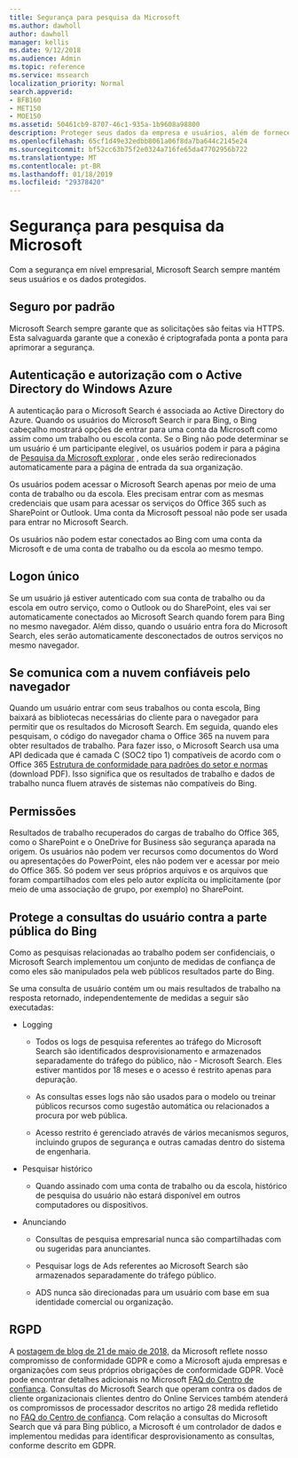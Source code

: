 ```yaml
---
title: Segurança para pesquisa da Microsoft
ms.author: dawholl
author: dawholl
manager: kellis
ms.date: 9/12/2018
ms.audience: Admin
ms.topic: reference
ms.service: mssearch
localization_priority: Normal
search.appverid:
- BFB160
- MET150
- MOE150
ms.assetid: 50461cb9-8707-46c1-935a-1b9608a98800
description: Proteger seus dados da empresa e usuários, além de fornecer informações aos usuários autorizados, Microsoft Search
ms.openlocfilehash: 65cf1d49e32edbb8061a06f8da7ba644c2145e24
ms.sourcegitcommit: bf52cc63b75f2e0324a716fe65da47702956b722
ms.translationtype: MT
ms.contentlocale: pt-BR
ms.lasthandoff: 01/18/2019
ms.locfileid: "29378420"
---
```

# <a name="security-for-microsoft-search"></a>Segurança para pesquisa da Microsoft

Com a segurança em nível empresarial, Microsoft Search sempre mantém seus usuários e os dados protegidos.
  
## <a name="secure-by-default"></a>Seguro por padrão

Microsoft Search sempre garante que as solicitações são feitas via HTTPS. Esta salvaguarda garante que a conexão é criptografada ponta a ponta para aprimorar a segurança.
  
## <a name="authentication-and-authorization-with-azure-active-directory"></a>Autenticação e autorização com o Active Directory do Windows Azure

A autenticação para o Microsoft Search é associada ao Active Directory do Azure. Quando os usuários do Microsoft Search ir para Bing, o Bing cabeçalho mostrará opções de entrar para uma conta da Microsoft como assim como um trabalho ou escola conta. Se o Bing não pode determinar se um usuário é um participante elegível, os usuários podem ir para a página de [Pesquisa da Microsoft explorar](https://www.bing.com/business/explore) , onde eles serão redirecionados automaticamente para a página de entrada da sua organização. 
  
Os usuários podem acessar o Microsoft Search apenas por meio de uma conta de trabalho ou da escola. Eles precisam entrar com as mesmas credenciais que usam para acessar os serviços do Office 365 such as SharePoint or Outlook. Uma conta da Microsoft pessoal não pode ser usada para entrar no Microsoft Search.
  
Os usuários não podem estar conectados ao Bing com uma conta da Microsoft e de uma conta de trabalho ou da escola ao mesmo tempo.
  
## <a name="single-sign-on"></a>Logon único

Se um usuário já estiver autenticado com sua conta de trabalho ou da escola em outro serviço, como o Outlook ou do SharePoint, eles vai ser automaticamente conectados ao Microsoft Search quando forem para Bing no mesmo navegador. Além disso, quando o usuário entra fora do Microsoft Search, eles serão automaticamente desconectados de outros serviços no mesmo navegador.
  
## <a name="communicates-with-the-trusted-cloud-from-the-browser"></a>Se comunica com a nuvem confiáveis pelo navegador

Quando um usuário entrar com seus trabalhos ou conta escola, Bing baixará as bibliotecas necessárias do cliente para o navegador para permitir que os resultados do Microsoft Search. Em seguida, quando eles pesquisam, o código do navegador chama o Office 365 na nuvem para obter resultados de trabalho. Para fazer isso, o Microsoft Search usa uma API dedicada que é camada C (SOC2 tipo 1) compatíveis de acordo com o Office 365 [Estrutura de conformidade para padrões do setor e normas](https://download.microsoft.com/download/B/2/7/B27B3EF3-8849-4C18-8BA4-5AD755728620/Compliance%20Framework_customer%20guidance.pdf) (download PDF). Isso significa que os resultados de trabalho e dados de trabalho nunca fluem através de sistemas não compatíveis do Bing. 
  
## <a name="permissions"></a>Permissões

Resultados de trabalho recuperados do cargas de trabalho do Office 365, como o SharePoint e o OneDrive for Business são segurança aparada na origem. Os usuários não podem ver recursos como documentos do Word ou apresentações do PowerPoint, eles não podem ver e acessar por meio do Office 365. Só podem ver seus próprios arquivos e os arquivos que foram compartilhados com eles pelo autor explícita ou implicitamente (por meio de uma associação de grupo, por exemplo) no SharePoint.
  
## <a name="protects-user-queries-from-the-public-portion-of-bing"></a>Protege a consultas do usuário contra a parte pública do Bing

Como as pesquisas relacionadas ao trabalho podem ser confidenciais, o Microsoft Search implementou um conjunto de medidas de confiança de como eles são manipulados pela web públicos resultados parte do Bing.
  
Se uma consulta de usuário contém um ou mais resultados de trabalho na resposta retornado, independentemente de medidas a seguir são executadas:
  
- Logging
    
  - Todos os logs de pesquisa referentes ao tráfego do Microsoft Search são identificados desprovisionamento e armazenados separadamente do tráfego do público, não - Microsoft Search. Eles estiver mantidos por 18 meses e o acesso é restrito apenas para depuração.
    
  - As consultas esses logs não são usados para o modelo ou treinar públicos recursos como sugestão automática ou relacionados a procura por web pública.
    
  - Acesso restrito é gerenciado através de vários mecanismos seguros, incluindo grupos de segurança e outras camadas dentro do sistema de engenharia.
    
- Pesquisar histórico
    
  - Quando assinado com uma conta de trabalho ou da escola, histórico de pesquisa do usuário não estará disponível em outros computadores ou dispositivos.
    
- Anunciando
    
  - Consultas de pesquisa empresarial nunca são compartilhadas com ou sugeridas para anunciantes.
    
  - Pesquisar logs de Ads referentes ao Microsoft Search são armazenados separadamente do tráfego público.
    
  - ADS nunca são direcionadas para um usuário com base em sua identidade comercial ou organização.
    
## <a name="gdpr"></a>RGPD

A [postagem de blog de 21 de maio de 2018,](https://blogs.microsoft.com/on-the-issues/2018/05/21/microsofts-commitment-to-gdpr-privacy-and-putting-customers-in-control-of-their-own-data/) da Microsoft reflete nosso compromisso de conformidade GDPR e como a Microsoft ajuda empresas e organizações com seus próprios obrigações de conformidade GDPR. Você pode encontrar detalhes adicionais no Microsoft [FAQ do Centro de confiança](https://www.microsoft.com/en-us/trustcenter/privacy/gdpr/gdpr-faqs). Consultas do Microsoft Search que operam contra os dados de cliente organizacionais clientes dentro do Online Services também atenderá os compromissos de processador descritos no artigo 28 medida refletido no [FAQ do Centro de confiança](https://www.microsoft.com/en-us/trustcenter/privacy/gdpr/gdpr-faqs). Com relação a consultas do Microsoft Search que vá para Bing público, a Microsoft é um controlador de dados e implementou medidas para identificar desprovisionamento as consultas, conforme descrito em GDPR.



